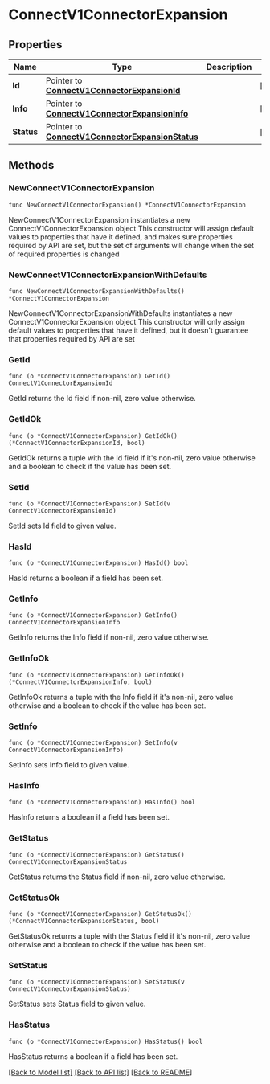 # ConnectV1ConnectorExpansion

## Properties

Name | Type | Description | Notes
------------ | ------------- | ------------- | -------------
**Id** | Pointer to [**ConnectV1ConnectorExpansionId**](ConnectV1ConnectorExpansionId.md) |  | [optional] 
**Info** | Pointer to [**ConnectV1ConnectorExpansionInfo**](ConnectV1ConnectorExpansionInfo.md) |  | [optional] 
**Status** | Pointer to [**ConnectV1ConnectorExpansionStatus**](ConnectV1ConnectorExpansionStatus.md) |  | [optional] 

## Methods

### NewConnectV1ConnectorExpansion

`func NewConnectV1ConnectorExpansion() *ConnectV1ConnectorExpansion`

NewConnectV1ConnectorExpansion instantiates a new ConnectV1ConnectorExpansion object
This constructor will assign default values to properties that have it defined,
and makes sure properties required by API are set, but the set of arguments
will change when the set of required properties is changed

### NewConnectV1ConnectorExpansionWithDefaults

`func NewConnectV1ConnectorExpansionWithDefaults() *ConnectV1ConnectorExpansion`

NewConnectV1ConnectorExpansionWithDefaults instantiates a new ConnectV1ConnectorExpansion object
This constructor will only assign default values to properties that have it defined,
but it doesn't guarantee that properties required by API are set

### GetId

`func (o *ConnectV1ConnectorExpansion) GetId() ConnectV1ConnectorExpansionId`

GetId returns the Id field if non-nil, zero value otherwise.

### GetIdOk

`func (o *ConnectV1ConnectorExpansion) GetIdOk() (*ConnectV1ConnectorExpansionId, bool)`

GetIdOk returns a tuple with the Id field if it's non-nil, zero value otherwise
and a boolean to check if the value has been set.

### SetId

`func (o *ConnectV1ConnectorExpansion) SetId(v ConnectV1ConnectorExpansionId)`

SetId sets Id field to given value.

### HasId

`func (o *ConnectV1ConnectorExpansion) HasId() bool`

HasId returns a boolean if a field has been set.

### GetInfo

`func (o *ConnectV1ConnectorExpansion) GetInfo() ConnectV1ConnectorExpansionInfo`

GetInfo returns the Info field if non-nil, zero value otherwise.

### GetInfoOk

`func (o *ConnectV1ConnectorExpansion) GetInfoOk() (*ConnectV1ConnectorExpansionInfo, bool)`

GetInfoOk returns a tuple with the Info field if it's non-nil, zero value otherwise
and a boolean to check if the value has been set.

### SetInfo

`func (o *ConnectV1ConnectorExpansion) SetInfo(v ConnectV1ConnectorExpansionInfo)`

SetInfo sets Info field to given value.

### HasInfo

`func (o *ConnectV1ConnectorExpansion) HasInfo() bool`

HasInfo returns a boolean if a field has been set.

### GetStatus

`func (o *ConnectV1ConnectorExpansion) GetStatus() ConnectV1ConnectorExpansionStatus`

GetStatus returns the Status field if non-nil, zero value otherwise.

### GetStatusOk

`func (o *ConnectV1ConnectorExpansion) GetStatusOk() (*ConnectV1ConnectorExpansionStatus, bool)`

GetStatusOk returns a tuple with the Status field if it's non-nil, zero value otherwise
and a boolean to check if the value has been set.

### SetStatus

`func (o *ConnectV1ConnectorExpansion) SetStatus(v ConnectV1ConnectorExpansionStatus)`

SetStatus sets Status field to given value.

### HasStatus

`func (o *ConnectV1ConnectorExpansion) HasStatus() bool`

HasStatus returns a boolean if a field has been set.


[[Back to Model list]](../README.md#documentation-for-models) [[Back to API list]](../README.md#documentation-for-api-endpoints) [[Back to README]](../README.md)


